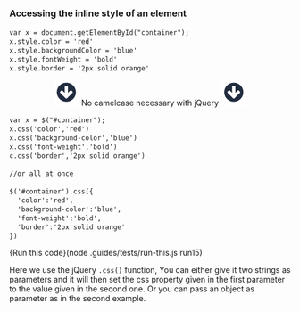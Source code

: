 ### Accessing the inline style of an element

```
var x = document.getElementById("container");
x.style.color = 'red'
x.style.backgroundColor = 'blue'
x.style.fontWeight = 'bold'
x.style.border = '2px solid orange'
```
<p style="text-align:center;"> <img src=".guides/img/arrow_down.png" class="arrow_down" /> No camelcase necessary with jQuery <img src=".guides/img/arrow_down.png" class="arrow_down" /> </p>

```
var x = $("#container");
x.css('color','red')
x.css('background-color','blue')
x.css('font-weight','bold')
c.css('border','2px solid orange')

//or all at once

$('#container').css({
  'color':'red',
  'background-color':'blue',
  'font-weight':'bold',
  'border':'2px solid orange'
})
```
{Run this code}(node .guides/tests/run-this.js run15)


Here we use the jQuery `.css()` function, You can either give it two strings as parameters and it will then set the css property given in the first parameter to the value given in the second one. Or you can pass an object as parameter as in the second example.
